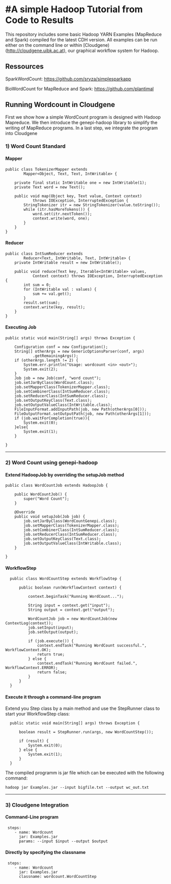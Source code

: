 
#A simple Hadoop Tutorial from Code to Results
=========
This repository includes some basic Hadoop YARN Examples (MapReduce and Spark) compiled for the latest CDH version. All examples can be run either on the command line or within [Cloudgene)(http://cloudgene.uibk.ac.at), our graphical workflow system for Hadoop. 

## Ressources
SparkWordCount: https://github.com/sryza/simplesparkapp

BioWordCount for MapReduce and Spark: https://github.com/plantimal

## Running Wordcount in Cloudgene
First we show how a simple WordCount program is designed with Hadoop Mapreduce. We then introduce the genepi-hadoop library to simplify the writing of MapReduce programs. In a last step, we integrate the program into Cloudgene 

### 1) Word Count Standard

#### Mapper
	public class TokenizerMapper extends
			Mapper<Object, Text, Text, IntWritable> {

		private final static IntWritable one = new IntWritable(1);
		private Text word = new Text();

		public void map(Object key, Text value, Context context)
				throws IOException, InterruptedException {
			StringTokenizer itr = new StringTokenizer(value.toString());
			while (itr.hasMoreTokens()) {
				word.set(itr.nextToken());
				context.write(word, one);
			}
		}
	}

#### Reducer

	public class IntSumReducer extends
			Reducer<Text, IntWritable, Text, IntWritable> {
		private IntWritable result = new IntWritable();

		public void reduce(Text key, Iterable<IntWritable> values,
				Context context) throws IOException, InterruptedException {
			int sum = 0;
			for (IntWritable val : values) {
				sum += val.get();
			}
			result.set(sum);
			context.write(key, result);
		}
	}

#### Executing Job

 	public static void main(String[] args) throws Exception {

		Configuration conf = new Configuration();
		String[] otherArgs = new GenericOptionsParser(conf, args)
				.getRemainingArgs();
		if (otherArgs.length != 2) {
			System.err.println("Usage: wordcount <in> <out>");
			System.exit(2);
		}
		Job job = new Job(conf, "word count");
		job.setJarByClass(WordCount.class);
		job.setMapperClass(TokenizerMapper.class);
		job.setCombinerClass(IntSumReducer.class);
		job.setReducerClass(IntSumReducer.class);
		job.setOutputKeyClass(Text.class);
		job.setOutputValueClass(IntWritable.class);
		FileInputFormat.addInputPath(job, new Path(otherArgs[0]));
		FileOutputFormat.setOutputPath(job, new Path(otherArgs[1]));
		if (job.waitForCompletion(true)){
			System.exit(0);
		}else{
			System.exit(1);
		}
		
	}

----------------------------

### 2) Word Count using genepi-hadoop

#### Extend HadoopJob by overriding the  setupJob method

	public class WordCountJob extends HadoopJob {

		public WordCountJob() {
			super("Word Count");
		}

		@Override
		public void setupJob(Job job) {
			job.setJarByClass(WordCountGenepi.class);
			job.setMapperClass(TokenizerMapper.class);
			job.setCombinerClass(IntSumReducer.class);
			job.setReducerClass(IntSumReducer.class);
			job.setOutputKeyClass(Text.class);
			job.setOutputValueClass(IntWritable.class);
		}

	}

#### WorkflowStep

	  public class WordCountStep extends WorkflowStep {
	  
	      public boolean run(WorkflowContext context) {
	  
	          context.beginTask("Running WordCount...");
	  
	          String input = context.get("input");
	          String output = context.get("output");
	  
	          WordCountJob job = new WordCountJob(new ContextLog(context));
	          job.setInput(input);
	          job.setOutput(output);
	  
	          if (job.execute()) {
	              context.endTask("Running WordCount successful.", WorkflowContext.OK);
	              return true;
	          } else {
	              context.endTask("Running WordCount failed.", WorkflowContext.ERROR);
	              return false;
	          }
	      }
	  }


#### Execute it through a command-line program

Extend you Step class by a main method and use the StepRunner class to start your WorkflowStep class:

	  public static void main(String[] args) throws Exception {
	  
	      boolean result = StepRunner.run(args, new WordCountStep());
	  
	      if (result) {
	          System.exit(0);
	      } else {
	          System.exit(1);
	      }
	  }

The compiled programm is jar file which can be executed with the following command:

	hadoop jar Examples.jar --input bigfile.txt --output wc_out.txt


----------------------------

### 3) Cloudgene Integration

#### Command-Line program

	 steps:
	    - name: Wordcount
	      jar: Examples.jar
	      params: --input $input --output $output


#### Directly by specifying the classname

	 steps:
	    - name: Wordcount
	      jar: Examples.jar
	      classname: wordcount.WordCountStep
